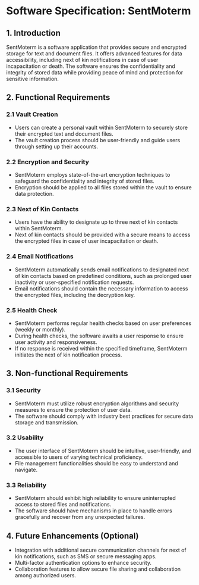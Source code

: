 # Software Specification: SentMoterm

## 1. Introduction
SentMoterm is a software application that provides secure and encrypted storage for text and document files. It offers advanced features for data accessibility, including next of kin notifications in case of user incapacitation or death. The software ensures the confidentiality and integrity of stored data while providing peace of mind and protection for sensitive information.

## 2. Functional Requirements

### 2.1 Vault Creation
- Users can create a personal vault within SentMoterm to securely store their encrypted text and document files.
- The vault creation process should be user-friendly and guide users through setting up their accounts.

### 2.2 Encryption and Security
- SentMoterm employs state-of-the-art encryption techniques to safeguard the confidentiality and integrity of stored files.
- Encryption should be applied to all files stored within the vault to ensure data protection.

### 2.3 Next of Kin Contacts
- Users have the ability to designate up to three next of kin contacts within SentMoterm.
- Next of kin contacts should be provided with a secure means to access the encrypted files in case of user incapacitation or death.

### 2.4 Email Notifications
- SentMoterm automatically sends email notifications to designated next of kin contacts based on predefined conditions, such as prolonged user inactivity or user-specified notification requests.
- Email notifications should contain the necessary information to access the encrypted files, including the decryption key.

### 2.5 Health Check
- SentMoterm performs regular health checks based on user preferences (weekly or monthly).
- During health checks, the software awaits a user response to ensure user activity and responsiveness.
- If no response is received within the specified timeframe, SentMoterm initiates the next of kin notification process.

## 3. Non-functional Requirements

### 3.1 Security
- SentMoterm must utilize robust encryption algorithms and security measures to ensure the protection of user data.
- The software should comply with industry best practices for secure data storage and transmission.

### 3.2 Usability
- The user interface of SentMoterm should be intuitive, user-friendly, and accessible to users of varying technical proficiency.
- File management functionalities should be easy to understand and navigate.

### 3.3 Reliability
- SentMoterm should exhibit high reliability to ensure uninterrupted access to stored files and notifications.
- The software should have mechanisms in place to handle errors gracefully and recover from any unexpected failures.

## 4. Future Enhancements (Optional)

- Integration with additional secure communication channels for next of kin notifications, such as SMS or secure messaging apps.
- Multi-factor authentication options to enhance security.
- Collaboration features to allow secure file sharing and collaboration among authorized users.
